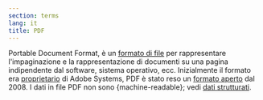 ```yaml
---
section: terms
lang: it
title: PDF
---
```


Portable Document Format, è un [formato di file](/glossary/it/file-format/) per rappresentare l'impaginazione e la rappresentazione di documenti su una pagina indipendente dal software, sistema operativo, ecc. Inizialmente il formato era [proprietario](/glossary/it/proprietary/) di Adobe Systems, PDF è stato reso un [formato aperto](/glossary/it/open-format/) dal 2008. I dati in file PDF non sono {machine-readable}; vedi [dati strutturati](/glossary/it/structured-data).
